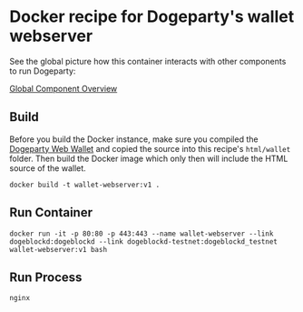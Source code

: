 # Docker recipe for Dogeparty's wallet webserver

See the global picture how this container interacts with other components to run Dogeparty:

[Global Component Overview](http://www.inkpad.io/1GMXYwxl4Q)


## Build

Before you build the Docker instance, make sure you compiled the [Dogeparty Web Wallet](https://github.com/Dogeparty/dogeparty-wallet) and copied the source into this recipe's ``html/wallet`` folder. Then build the Docker image which only then will include the HTML source of the wallet.

    docker build -t wallet-webserver:v1 .


## Run Container

    docker run -it -p 80:80 -p 443:443 --name wallet-webserver --link dogeblockd:dogeblockd --link dogeblockd-testnet:dogeblockd_testnet wallet-webserver:v1 bash


## Run Process

    nginx

